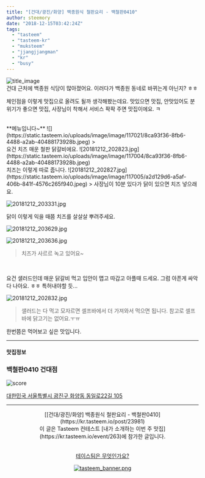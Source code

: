 ```yaml
---
title: "[건대/광진/화양] 백종원식 철판요리 - 백철판0410"
author: steemory
date: "2018-12-15T03:42:24Z"
tags:
  - "tasteem"
  - "tasteem-kr"
  - "muksteem"
  - "jjangjjangman"
  - "kr"
  - "busy"
---
```

![title_image](https://static.tasteem.io/uploads/3843/post/23981/content_b82c3c5d-a361-40e1-b764-eb5afeaabe3c.jpeg)
<br/>
건대 근처에 백종원 식당이 많아졌어요. 이러다가 백종원 동네로 바뀌는게 아닌지? ㅎㅎ

체인점을 이렇게 맛집으로 올려도 될까 생각해봤는데요. 맛있으면 맛집, 안맛있어도 분위기가 좋으면 맛집, 사장님이 착해서 서비스 팍팍 주면 맛집이에요. ㅋ

<BR>
**메뉴입니다~**
![](https://static.tasteem.io/uploads/image/image/117021/8ca93f36-8fb6-4488-a2ab-40488173928b.jpeg)
>

<br>
요건 치즈 매운 철판 닭갈비에요.
![20181212_202823.jpg](https://static.tasteem.io/uploads/image/image/117004/8ca93f36-8fb6-4488-a2ab-40488173928b.jpeg)

<br>
치즈는 이렇게 따로 줍니다.
![20181212_202827.jpg](https://static.tasteem.io/uploads/image/image/117005/a2d129d6-a5af-406b-841f-4576c265f940.jpeg)
> 사장님이 10분 있다가 닭이 있으면 치즈 넣으래요.

<br>

![20181212_203331.jpg](https://static.tasteem.io/uploads/image/image/117006/a2d129d6-a5af-406b-841f-4576c265f940.jpeg)

닭이 이렇게 익을 때쯤 치즈를 살살살 뿌려주세요.


![20181212_203629.jpg](https://static.tasteem.io/uploads/image/image/117008/8ca93f36-8fb6-4488-a2ab-40488173928b.jpeg)



![20181212_203636.jpg](https://static.tasteem.io/uploads/image/image/117010/a2d129d6-a5af-406b-841f-4576c265f940.jpeg)
> 치즈가 사르르 녹고 있어요~

<br>

요건 샐러드인데 매운 닭갈비 먹고 입안이 맵고 따갑고 아플때 드세요. 그럼 아픈게 싸악 다 나아요. ㅎㅎ 특허내야할 듯...

![20181212_202832.jpg](https://static.tasteem.io/uploads/image/image/117012/a2d129d6-a5af-406b-841f-4576c265f940.jpeg)
>  샐러드는 다 먹고 모자르면 셀프바에서 더 가져와서 먹으면 됩니다. 참고로 셀프바에 닭고기는 없어요.ㅜㅠ

한번쯤은 먹어보고 싶은 맛입니다. 


---------------------
#### 맛집정보
### 백철판0410 건대점
![score](https://static.tasteem.io/images/steem/1Crowns.png)

[대한민국 서울특별시 광진구 화양동 동일로22길 105](https://kr.tasteem.io/post/23981#map)

-----------------------------------------
<center>[[건대/광진/화양] 백종원식 철판요리 - 백철판0410](https://kr.tasteem.io/post/23981)
<br/>이 글은 Tasteem 컨테스트
 [내가 소개하는  이번 주 맛집](https://kr.tasteem.io/event/263)에 참가한 글입니다.

<br/>[테이스팀은 무엇인가요?](https://kr.tasteem.io/about)

[![tasteem_banner.png](https://static.tasteem.io/images/tasteem_banner_v3.png)](https://kr.tasteem.io)</center>